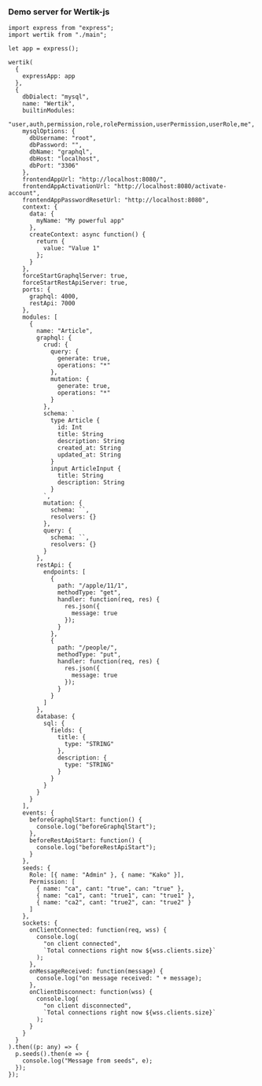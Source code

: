 ﻿###  Demo server for Wertik-js

    import express from "express";
    import wertik from "./main";

    let app = express();

    wertik(
      {
        expressApp: app
      },
      {
        dbDialect: "mysql",
        name: "Wertik",
        builtinModules:
          "user,auth,permission,role,rolePermission,userPermission,userRole,me",
        mysqlOptions: {
          dbUsername: "root",
          dbPassword: "",
          dbName: "graphql",
          dbHost: "localhost",
          dbPort: "3306"
        },
        frontendAppUrl: "http://localhost:8080/",
        frontendAppActivationUrl: "http://localhost:8080/activate-account",
        frontendAppPasswordResetUrl: "http://localhost:8080",
        context: {
          data: {
            myName: "My powerful app"
          },
          createContext: async function() {
            return {
              value: "Value 1"
            };
          }
        },
        forceStartGraphqlServer: true,
        forceStartRestApiServer: true,
        ports: {
          graphql: 4000,
          restApi: 7000
        },
        modules: [
          {
            name: "Article",
            graphql: {
              crud: {
                query: {
                  generate: true,
                  operations: "*"
                },
                mutation: {
                  generate: true,
                  operations: "*"
                }
              },
              schema: `
                type Article {
                  id: Int
                  title: String
                  description: String
                  created_at: String
                  updated_at: String
                }
                input ArticleInput {
                  title: String
                  description: String
                }
              `,
              mutation: {
                schema: ``,
                resolvers: {}
              },
              query: {
                schema: ``,
                resolvers: {}
              }
            },
            restApi: {
              endpoints: [
                {
                  path: "/apple/11/1",
                  methodType: "get",
                  handler: function(req, res) {
                    res.json({
                      message: true
                    });
                  }
                },
                {
                  path: "/people/",
                  methodType: "put",
                  handler: function(req, res) {
                    res.json({
                      message: true
                    });
                  }
                }
              ]
            },
            database: {
              sql: {
                fields: {
                  title: {
                    type: "STRING"
                  },
                  description: {
                    type: "STRING"
                  }
                }
              }
            }
          }
        ],
        events: {
          beforeGraphqlStart: function() {
            console.log("beforeGraphqlStart");
          },
          beforeRestApiStart: function() {
            console.log("beforeRestApiStart");
          }
        },
        seeds: {
          Role: [{ name: "Admin" }, { name: "Kako" }],
          Permission: [
            { name: "ca", cant: "true", can: "true" },
            { name: "ca1", cant: "true1", can: "true1" },
            { name: "ca2", cant: "true2", can: "true2" }
          ]
        },
        sockets: {
          onClientConnected: function(req, wss) {
            console.log(
              "on client connected",
              `Total connections right now ${wss.clients.size}`
            );
          },
          onMessageReceived: function(message) {
            console.log("on message received: " + message);
          },
          onClientDisconnect: function(wss) {
            console.log(
              "on client disconnected",
              `Total connections right now ${wss.clients.size}`
            );
          }
        }
      }
    ).then((p: any) => {
      p.seeds().then(e => {
        console.log("Message from seeds", e);
      });
    });
